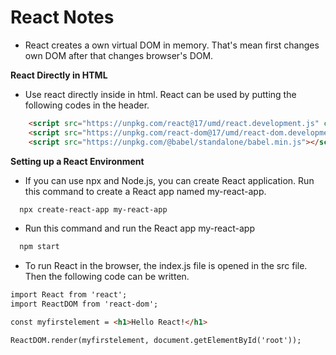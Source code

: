 # React Notes

- React creates a own virtual DOM in memory. That's mean first changes own DOM after that changes browser's DOM.

__React Directly in HTML__

- Use react directly inside in html. React can be used by putting the following codes in the header.

```html
    <script src="https://unpkg.com/react@17/umd/react.development.js" crossorigin></script>
    <script src="https://unpkg.com/react-dom@17/umd/react-dom.development.js" crossorigin></script>
    <script src="https://unpkg.com/@babel/standalone/babel.min.js"></script>
```

__Setting up a React Environment__

- If you can use npx and Node.js, you can create React application. Run this command to create a React app named my-react-app. 

```html
  npx create-react-app my-react-app
```

- Run this command and run the React app my-react-app

```html
  npm start
```
- To run React in the browser, the index.js file is opened in the src file. Then the following code can be written.
```html
import React from 'react';
import ReactDOM from 'react-dom';

const myfirstelement = <h1>Hello React!</h1>

ReactDOM.render(myfirstelement, document.getElementById('root'));
```

















